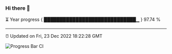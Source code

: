 ### Hi there 👋

⏳ Year progress { █████████████████████████████▁ } 97.74 %

---

⏰ Updated on Fri, 23 Dec 2022 18:22:28 GMT

![Progress Bar CI](https://github.com/ZhaoGui/ZhaoGui/workflows/Progress%20Bar%20CI/badge.svg)
